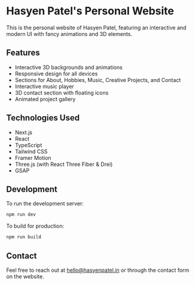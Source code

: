 # Hasyen Patel's Personal Website

This is the personal website of Hasyen Patel, featuring an interactive and modern UI with fancy animations and 3D elements.

## Features

- Interactive 3D backgrounds and animations
- Responsive design for all devices
- Sections for About, Hobbies, Music, Creative Projects, and Contact
- Interactive music player
- 3D contact section with floating icons
- Animated project gallery

## Technologies Used

- Next.js
- React
- TypeScript
- Tailwind CSS
- Framer Motion
- Three.js (with React Three Fiber & Drei)
- GSAP

## Development

To run the development server:

```bash
npm run dev
```

To build for production:

```bash
npm run build
```

## Contact

Feel free to reach out at hello@hasyenpatel.in or through the contact form on the website. 